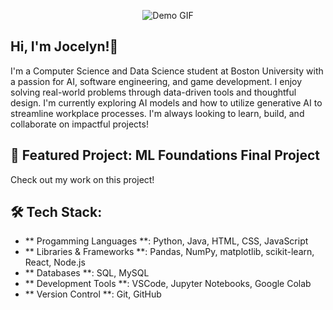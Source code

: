 <p align="center">
  <img src="https://user-images.githubusercontent.com/74038190/216649417-9acc58df-9186-4132-ad43-819a57babb67.gif" alt="Demo GIF" />
</p>

## Hi, I'm Jocelyn!👋
I'm a Computer Science and Data Science student at Boston University with a passion for AI, software engineering, and game development. I enjoy solving real-world problems through data-driven tools and thoughtful design. I'm currently exploring AI models and how to utilize generative AI to streamline workplace processes. I'm always looking to learn, build, and collaborate on impactful projects!

## 🎯 Featured Project: ML Foundations Final Project
Check out my work on this project! 

## 🛠 Tech Stack: 
- ** Progamming Languages **: Python, Java, HTML, CSS, JavaScript
- ** Libraries & Frameworks **: Pandas, NumPy, matplotlib, scikit-learn, React, Node.js
- ** Databases **: SQL, MySQL
- ** Development Tools **: VSCode, Jupyter Notebooks, Google Colab
- ** Version Control **: Git, GitHub

<!--
**jocelynchan042/jocelynchan042** is a ✨ _special_ ✨ repository because its `README.md` (this file) appears on your GitHub profile.

Here are some ideas to get you started:

- 🔭 I’m currently working on ...
- 🌱 I’m currently learning ...
- 👯 I’m looking to collaborate on ...
- 🤔 I’m looking for help with ...
- 💬 Ask me about ...
- 📫 How to reach me: ...
- 😄 Pronouns: ...
- ⚡ Fun fact: ...
-->
